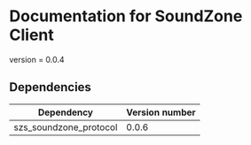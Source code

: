 # Documentation for SoundZone Client
<!--
To compile puml use: (Assuming plantuml you are in the directory)
plantuml.jar -tsvg readme.md -o sequence_diagrams
-->

version = 0.0.4

## Dependencies
| Dependency | Version number |
|---|---|
|szs_soundzone_protocol|0.0.6|